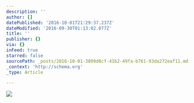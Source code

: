 ```yaml
---
description: ''
author: []
datePublished: '2016-10-01T21:29:37.237Z'
dateModified: '2016-09-30T01:13:02.077Z'
title: ''
publisher: {}
via: {}
inFeed: true
starred: false
sourcePath: _posts/2016-10-01-3899d8cf-41b2-49fa-b761-93da272eaf11.md
_context: 'http://schema.org'
_type: Article

---
```

![](https://the-grid-user-content.s3-us-west-2.amazonaws.com/f1aa710a-e201-4632-a8d9-c01f688e8d47.jpg)